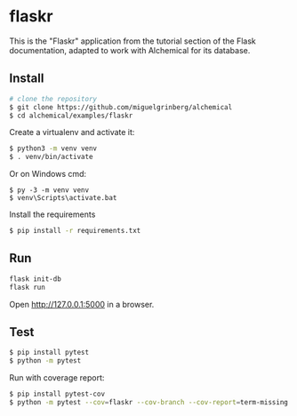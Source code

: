 flaskr
======

This is the "Flaskr" application from the tutorial section of the Flask
documentation, adapted to work with Alchemical for its database.

Install
-------
```bash
# clone the repository
$ git clone https://github.com/miguelgrinberg/alchemical
$ cd alchemical/examples/flaskr
```

Create a virtualenv and activate it:

```bash
$ python3 -m venv venv
$ . venv/bin/activate
```

Or on Windows cmd:

```text
$ py -3 -m venv venv
$ venv\Scripts\activate.bat
```

Install the requirements

```bash
$ pip install -r requirements.txt
```

Run
---

```bash
flask init-db
flask run
```

Open http://127.0.0.1:5000 in a browser.

Test
----

```bash
$ pip install pytest
$ python -m pytest
```

Run with coverage report:

```bash
$ pip install pytest-cov
$ python -m pytest --cov=flaskr --cov-branch --cov-report=term-missing
```
